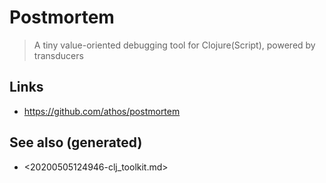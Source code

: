 # Postmortem

> A tiny value-oriented debugging tool for Clojure(Script), powered by transducers


## Links

-   <https://github.com/athos/postmortem>


## See also (generated)

-   <20200505124946-clj_toolkit.md>

